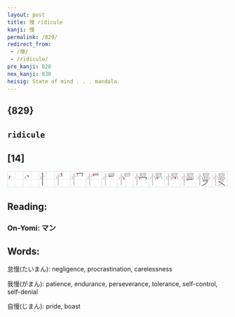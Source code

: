 ```yaml
---
layout: post
title: 慢 ridicule
kanji: 慢
permalink: /829/
redirect_from:
 - /慢/
 - /ridicule/
pre_kanji: 828
nex_kanji: 830
heisig: State of mind . . . mandala.
---
```


## {829}

## `ridicule`

## [14]

<div class="stroke"><img src="../images/E685A2.png" /></div>

## Reading:

### On-Yomi: マン

## Words:

怠慢(たいまん): negligence, procrastination, carelessness

我慢(がまん): patience, endurance, perseverance, tolerance, self-control, self-denial

自慢(じまん): pride, boast
